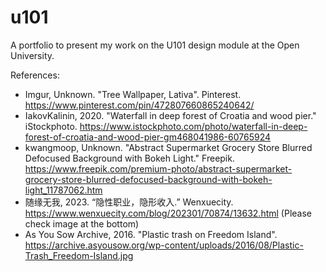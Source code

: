 # u101
A portfolio to present my work on the U101 design module at the Open University. 

References:
  - Imgur, Unknown. "Tree Wallpaper, Lativa". Pinterest. https://www.pinterest.com/pin/472807660865240642/ 
  - IakovKalinin, 2020. "Waterfall in deep forest of Croatia and wood pier." iStockphoto. https://www.istockphoto.com/photo/waterfall-in-deep-forest-of-croatia-and-wood-pier-gm468041986-60765924
  - kwangmoop, Unknown. "Abstract Supermarket Grocery Store Blurred Defocused Background with Bokeh Light." Freepik. https://www.freepik.com/premium-photo/abstract-supermarket-grocery-store-blurred-defocused-background-with-bokeh-light_11787062.htm
  - 随缘无我, 2023.  “隐性职业，隐形收入.” Wenxuecity. https://www.wenxuecity.com/blog/202301/70874/13632.html (Please check image at the bottom)
  - As You Sow Archive, 2016. "Plastic trash on Freedom Island". https://archive.asyousow.org/wp-content/uploads/2016/08/Plastic-Trash_Freedom-Island.jpg 
